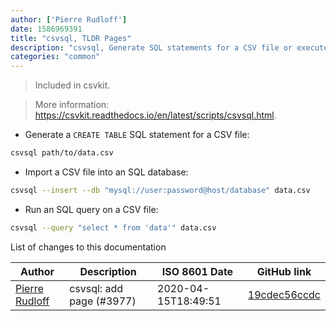 ```yaml
---
author: ['Pierre Rudloff']
date: 1586969391
title: "csvsql, TLDR Pages"
description: "csvsql, Generate SQL statements for a CSV file or execute those statements directly on a database."
categories: "common"
---
```

> Included in csvkit.

> More information: <https://csvkit.readthedocs.io/en/latest/scripts/csvsql.html>.

- Generate a `CREATE TABLE` SQL statement for a CSV file:

```bash
csvsql path/to/data.csv
```

- Import a CSV file into an SQL database:

```bash
csvsql --insert --db "mysql://user:password@host/database" data.csv
```

- Run an SQL query on a CSV file:

```bash
csvsql --query "select * from 'data'" data.csv
```
List of changes to this documentation


Author | Description | ISO 8601 Date | GitHub link
------|-----|-----|-----
[Pierre Rudloff](mailto:contact@rudloff.pro) | csvsql: add page (#3977) | 2020-04-15T18:49:51 | [19cdec56ccdc](https://github.com/tldr-pages/tldr/commit/19cdec56ccdc1a429e45937679b5f4a041af4df1)

